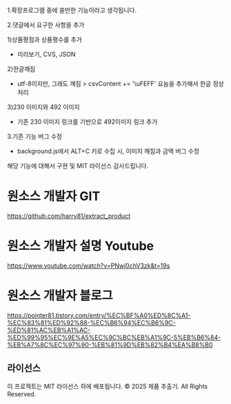 1.확장프로그램 중에 쓸만한 기능이라고 생각됩니다.

2.댓글에서 요구한 사항을 추가

 1)상품평점과 상품평수를 추가
   - 미리보기, CVS, JSON

 2)한글깨짐
   - utf-8이지만, 그래도 깨짐 > csvContent += '\uFEFF' 요놈을 추가해서 한글 정상처리
   
 3)230 이미지와 492 이미지
   - 기존 230 이미지 링크를 기반으로 492이미지 링크 추가
   
3.기존 기능 버그 수정
 - background.js에서 ALT+C 키로 수집 시, 이미지 깨짐과 금액 버그 수정

해당 기능에 대해서 구현 및 MIT 라이선스 감사드립니다. 

# 원소스 개발자 GIT
https://github.com/harry81/extract_product

# 원소스 개발자 설명 Youtube
https://www.youtube.com/watch?v=PNwj0chV3zk&t=19s

# 원소스 개발자 블로그
https://pointer81.tistory.com/entry/%EC%BF%A0%ED%8C%A1-%EC%83%81%ED%92%88-%EC%B6%94%EC%B6%9C-%ED%81%AC%EB%A1%AC-%ED%99%95%EC%9E%A5%EC%9C%BC%EB%A1%9C-5%EB%B6%84-%EB%A7%8C%EC%97%90-%EB%81%9D%EB%82%B4%EA%B8%B0

## 라이선스
이 프로젝트는 MIT 라이선스 하에 배포됩니다.
© 2025 제품 추출기. All Rights Reserved.

